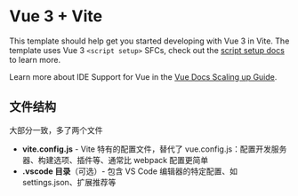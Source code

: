 # Vue 3 + Vite

This template should help get you started developing with Vue 3 in Vite. The template uses Vue 3 `<script setup>` SFCs, check out the [script setup docs](https://v3.vuejs.org/api/sfc-script-setup.html#sfc-script-setup) to learn more.

Learn more about IDE Support for Vue in the [Vue Docs Scaling up Guide](https://vuejs.org/guide/scaling-up/tooling.html#ide-support).





## 文件结构



大部分一致，多了两个文件



- **vite.config.js** - Vite 特有的配置文件，替代了 vue.config.js：配置开发服务器、构建选项、插件等、通常比 webpack 配置更简单
- **.vscode 目录**（可选）- 包含 VS Code 编辑器的特定配置、如 settings.json、扩展推荐等
